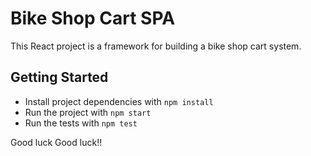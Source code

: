 # Bike Shop Cart SPA

This React project is a framework for building a bike shop cart system.

## Getting Started

- Install project dependencies with `npm install`
- Run the project with `npm start`
- Run the tests with `npm test`

Good luck
Good luck!!
